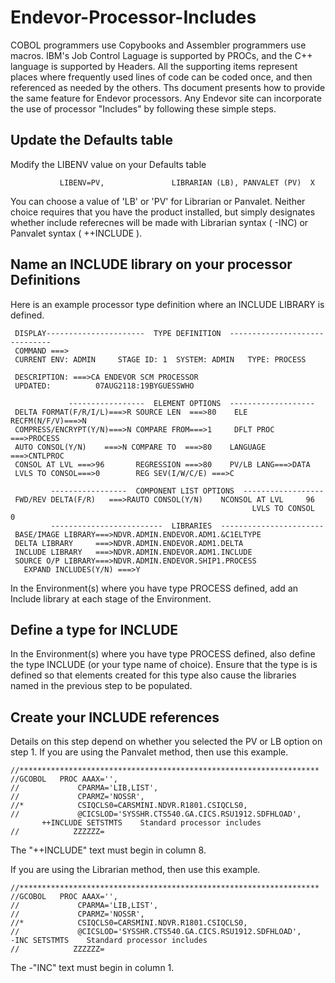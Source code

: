 # Endevor-Processor-Includes

COBOL programmers use Copybooks and Assembler programmers use macros. IBM's Job Control Laguage is supported by PROCs, and the C++ language is supported by Headers. All the supporting items represent places where frequently used lines of code can be coded once, and then referenced as needed by the others. Ths document presents how to provide the same feature for Endevor processors. Any Endevor site can incorporate the use of processor "Includes" by following these simple steps.

## Update the Defaults table

Modify the LIBENV value on your Defaults table
>
               LIBENV=PV,               LIBRARIAN (LB), PANVALET (PV)  X 
               
You can choose a value of 'LB' or 'PV' for Librarian or Panvalet. Neither choice requires that you have the product installed, but simply designates whether include referecnes will be made with Librarian syntax ( -INC) or Panvalet syntax ( ++INCLUDE ).           

## Name an INCLUDE library on your processor Definitions

Here is an example processor type definition where an INCLUDE LIBRARY is defined. 
  ~~~
   DISPLAY----------------------  TYPE DEFINITION  ------------------------------
   COMMAND ===>                                                                 
   CURRENT ENV: ADMIN     STAGE ID: 1  SYSTEM: ADMIN   TYPE: PROCESS    
                                                                                 
   DESCRIPTION: ===>CA ENDEVOR SCM PROCESSOR                                   
   UPDATED:          07AUG2118:19BYGUESSWHO                                  
                                                                                 
               -----------------  ELEMENT OPTIONS  -------------------           
   DELTA FORMAT(F/R/I/L)===>R SOURCE LEN  ===>80    ELE RECFM(N/F/V)===>N
   COMPRESS/ENCRYPT(Y/N)===>N COMPARE FROM===>1     DFLT PROC ===>PROCESS 
   AUTO CONSOL(Y/N)    ===>N COMPARE TO  ===>80    LANGUAGE  ===>CNTLPROC
   CONSOL AT LVL ===>96       REGRESSION ===>80    PV/LB LANG===>DATA    
   LVLS TO CONSOL===>0        REG SEV(I/W/C/E) ===>C                        
                                                                                 
           -----------------  COMPONENT LIST OPTIONS  ------------------         
   FWD/REV DELTA(F/R)   ===>RAUTO CONSOL(Y/N)    NCONSOL AT LVL     96 
                                                        LVLS TO CONSOL    0  
           -------------------------  LIBRARIES  -----------------------         
   BASE/IMAGE LIBRARY===>NDVR.ADMIN.ENDEVOR.ADM1.&C1ELTYPE           
   DELTA LIBRARY     ===>NDVR.ADMIN.ENDEVOR.ADM1.DELTA               
   INCLUDE LIBRARY   ===>NDVR.ADMIN.ENDEVOR.ADM1.INCLUDE             
   SOURCE O/P LIBRARY===>NDVR.ADMIN.ENDEVOR.SHIP1.PROCESS             
     EXPAND INCLUDES(Y/N) ===>Y                                              
 ~~~
In the Environment(s) where you have type PROCESS defined, add an Include library at each stage of the Environment.

## Define a type for INCLUDE

In the Environment(s) where you have type PROCESS defined, also define the type INCLUDE (or your type name of choice). Ensure that the type is is defined so that  elements created for this type also cause the libraries named in the previous step to be populated.

## Create your INCLUDE references

Details on this step depend on whether you selected the PV or LB option on step 1. 
If you are using the Panvalet method, then use this example.
~~~
//******************************************************************* 
//GCOBOL   PROC AAAX='',                                              
//             CPARMA='LIB,LIST',                                     
//             CPARMZ='NOSSR',                                        
//*            CSIQCLS0=CARSMINI.NDVR.R1801.CSIQCLS0,                 
//             @CICSLOD='SYSSHR.CTS540.GA.CICS.RSU1912.SDFHLOAD',     
       ++INCLUDE SETSTMTS    Standard processor includes              
//            ZZZZZZ=                                                 
~~~
The "++INCLUDE" text must begin in column 8.

If you are using the Librarian method, then use this example.

~~~
//******************************************************************* 
//GCOBOL   PROC AAAX='',                                              
//             CPARMA='LIB,LIST',                                     
//             CPARMZ='NOSSR',                                        
//*            CSIQCLS0=CARSMINI.NDVR.R1801.CSIQCLS0,                 
//             @CICSLOD='SYSSHR.CTS540.GA.CICS.RSU1912.SDFHLOAD',     
-INC SETSTMTS    Standard processor includes              
//            ZZZZZZ=                                                 
~~~
The -"INC" text must begin in column 1.
